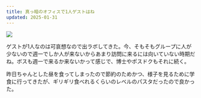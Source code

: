 ```yaml
---
title: 真っ暗のオフィスで1人ゲストはね
updated: 2025-01-31
---
```

![](https://i.imgur.com/ZTKVdmh.jpeg)

ゲストが1人なのは可哀想なので出ラボしてきた。今、そもそもグループに人が少ないので週一でしか人が来ないからあまり訪問に来るには向いていない時期だね。ボスも週一で来るか来ないかって感じで、博士やポスドクもそれに続く。

昨日ちゃんとした昼を食ってしまったので節約のためかつ、様子を見るために学食に行ってきたが、ギリギリ食べれるくらいのレベルのパスタだったので良かった。